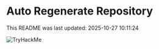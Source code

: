# Auto Regenerate Repository

This README was last updated: 2025-10-27 10:11:24

 ![TryHackMe](https://tryhackme.com/badge/533634)